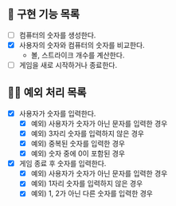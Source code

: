 ## 🚀 구현 기능 목록

- [ ] 컴퓨터의 숫자를 생성한다.
- [x] 사용자의 숫자와 컴퓨터의 숫자를 비교한다.
    - 볼, 스트라이크 개수를 계산한다.
- [ ] 게임을 새로 시작하거나 종료한다.

## 🙅‍♂️ 예외 처리 목록

- [x] 사용자가 숫자를 입력한다.
    - [x] 예외) 사용자가 숫자가 아닌 문자를 입력한 경우
    - [x] 예외) 3자리 숫자를 입력하지 않은 경우
    - [x] 예외) 중복된 숫자를 입력한 경우
    - [x] 예외) 숫자 중에 0이 포함된 경우
- [x] 게임 종료 후 숫자를 입력한다.
    - [x] 예외) 사용자가 숫자가 아닌 문자를 입력한 경우
    - [x] 예외) 1자리 숫자를 입력하지 않은 경우
    - [x] 예외) 1, 2가 아닌 다른 숫자를 입력한 경우
